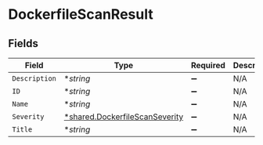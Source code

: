 # DockerfileScanResult


## Fields

| Field                                                                                  | Type                                                                                   | Required                                                                               | Description                                                                            |
| -------------------------------------------------------------------------------------- | -------------------------------------------------------------------------------------- | -------------------------------------------------------------------------------------- | -------------------------------------------------------------------------------------- |
| `Description`                                                                          | **string*                                                                              | :heavy_minus_sign:                                                                     | N/A                                                                                    |
| `ID`                                                                                   | **string*                                                                              | :heavy_minus_sign:                                                                     | N/A                                                                                    |
| `Name`                                                                                 | **string*                                                                              | :heavy_minus_sign:                                                                     | N/A                                                                                    |
| `Severity`                                                                             | [*shared.DockerfileScanSeverity](../../../pkg/models/shared/dockerfilescanseverity.md) | :heavy_minus_sign:                                                                     | N/A                                                                                    |
| `Title`                                                                                | **string*                                                                              | :heavy_minus_sign:                                                                     | N/A                                                                                    |